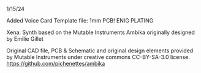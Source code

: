 1/15/24

Added Voice Card Template file: 1mm PCB! ENIG PLATING

Xena: Synth based on the Mutable Instruments Ambika originally designed by Emilie Gillet

Original CAD file, PCB & Schematic and original design elements provided by Mutable Instruments under creative commons CC-BY-SA-3.0 license.
https://github.com/pichenettes/ambika
